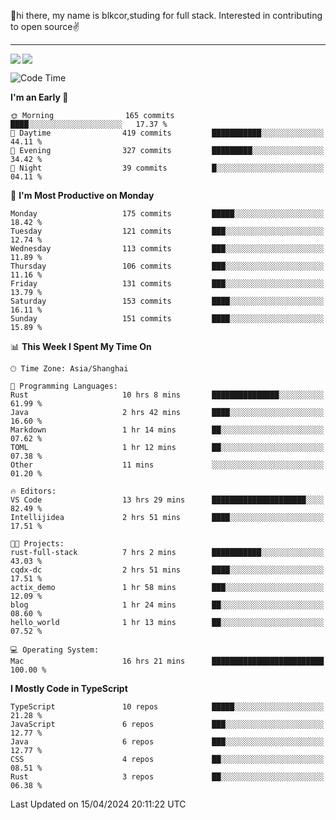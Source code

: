 👋hi there, my name is blkcor,studing for full stack.
Interested in contributing to open source✌️

<hr/>

![](https://github-readme-stats.vercel.app/api?username=blkcor)
<a href="https://github.com/blkcor/github-readme-stats">
    <img align="left" src="https://github-readme-stats.vercel.app/api/top-langs/?username=blkcor&hide=jupyter%20notebook,shaderlab,tex,c%23&langs_count=9" />
</a>


<!--START_SECTION:waka-->
![Code Time](http://img.shields.io/badge/Code%20Time-1%2C031%20hrs%2027%20mins-blue)

**I'm an Early 🐤** 

```text
🌞 Morning                165 commits         ████░░░░░░░░░░░░░░░░░░░░░   17.37 % 
🌆 Daytime                419 commits         ███████████░░░░░░░░░░░░░░   44.11 % 
🌃 Evening                327 commits         █████████░░░░░░░░░░░░░░░░   34.42 % 
🌙 Night                  39 commits          █░░░░░░░░░░░░░░░░░░░░░░░░   04.11 % 
```
📅 **I'm Most Productive on Monday** 

```text
Monday                   175 commits         █████░░░░░░░░░░░░░░░░░░░░   18.42 % 
Tuesday                  121 commits         ███░░░░░░░░░░░░░░░░░░░░░░   12.74 % 
Wednesday                113 commits         ███░░░░░░░░░░░░░░░░░░░░░░   11.89 % 
Thursday                 106 commits         ███░░░░░░░░░░░░░░░░░░░░░░   11.16 % 
Friday                   131 commits         ███░░░░░░░░░░░░░░░░░░░░░░   13.79 % 
Saturday                 153 commits         ████░░░░░░░░░░░░░░░░░░░░░   16.11 % 
Sunday                   151 commits         ████░░░░░░░░░░░░░░░░░░░░░   15.89 % 
```


📊 **This Week I Spent My Time On** 

```text
🕑︎ Time Zone: Asia/Shanghai

💬 Programming Languages: 
Rust                     10 hrs 8 mins       ███████████████░░░░░░░░░░   61.99 % 
Java                     2 hrs 42 mins       ████░░░░░░░░░░░░░░░░░░░░░   16.60 % 
Markdown                 1 hr 14 mins        ██░░░░░░░░░░░░░░░░░░░░░░░   07.62 % 
TOML                     1 hr 12 mins        ██░░░░░░░░░░░░░░░░░░░░░░░   07.38 % 
Other                    11 mins             ░░░░░░░░░░░░░░░░░░░░░░░░░   01.20 % 

🔥 Editors: 
VS Code                  13 hrs 29 mins      █████████████████████░░░░   82.49 % 
Intellijidea             2 hrs 51 mins       ████░░░░░░░░░░░░░░░░░░░░░   17.51 % 

🐱‍💻 Projects: 
rust-full-stack          7 hrs 2 mins        ███████████░░░░░░░░░░░░░░   43.03 % 
cqdx-dc                  2 hrs 51 mins       ████░░░░░░░░░░░░░░░░░░░░░   17.51 % 
actix_demo               1 hr 58 mins        ███░░░░░░░░░░░░░░░░░░░░░░   12.09 % 
blog                     1 hr 24 mins        ██░░░░░░░░░░░░░░░░░░░░░░░   08.60 % 
hello_world              1 hr 13 mins        ██░░░░░░░░░░░░░░░░░░░░░░░   07.52 % 

💻 Operating System: 
Mac                      16 hrs 21 mins      █████████████████████████   100.00 % 
```

**I Mostly Code in TypeScript** 

```text
TypeScript               10 repos            █████░░░░░░░░░░░░░░░░░░░░   21.28 % 
JavaScript               6 repos             ███░░░░░░░░░░░░░░░░░░░░░░   12.77 % 
Java                     6 repos             ███░░░░░░░░░░░░░░░░░░░░░░   12.77 % 
CSS                      4 repos             ██░░░░░░░░░░░░░░░░░░░░░░░   08.51 % 
Rust                     3 repos             ██░░░░░░░░░░░░░░░░░░░░░░░   06.38 % 
```




 Last Updated on 15/04/2024 20:11:22 UTC
<!--END_SECTION:waka-->


